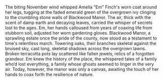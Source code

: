 The biting November wind whipped Amelia "Em" Finch's worn coat around her legs, tugging at the faded emerald green of the overgrown ivy clinging to the crumbling stone walls of Blackwood Manor.  The air, thick with the scent of damp earth and decaying leaves, carried the whisper of secrets lost to the ages.  Em, her hands calloused from years of coaxing life from stubborn soil, adjusted her worn gardening gloves.  Blackwood Manor, a sprawling estate once the pride of the county, now stood as a testament to time's relentless march.  Towering oaks, their branches skeletal against the bruised sky, cast long, skeletal shadows across the overgrown lawns.  Broken terracotta pots lay scattered like fallen jewels, relics of a forgotten grandeur.  Em knew the history of the place, the whispered tales of a family who’d lost everything, a family whose ghosts seemed to linger in the very air.  Today, however, the manor was only a canvas, awaiting the touch of her hands to coax forth the resilience of nature.
